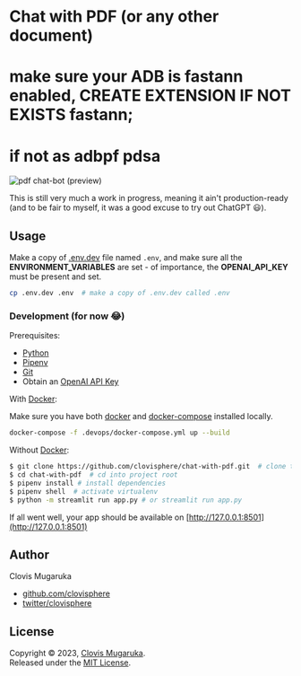 # Chat with PDF (or any other document)
# make sure your ADB is fastann enabled, CREATE EXTENSION IF NOT EXISTS fastann;
# if not as adbpf pdsa
![pdf chat-bot (preview)](docs/chat-bot.png)

 This is still very much a work in progress, meaning it ain't production-ready 
 (and to be fair to myself, it was a good excuse to try out ChatGPT 😃).
 
## Usage
Make a copy of [.env.dev](.env.dev) file named `.env`, 
and make sure all the **ENVIRONMENT_VARIABLES** are set - of importance, 
the **OPENAI_API_KEY** must be present and set.

```bash
cp .env.dev .env  # make a copy of .env.dev called .env
```

### Development (for now 😂)

Prerequisites:

- [Python](https://www.python.org/downloads/release/python-3112/)
- [Pipenv](https://pipenv.pypa.io/en/latest/)
- [Git](https://git-scm.com/)
- Obtain an [OpenAI API Key](https://platform.openai.com/account/api-keys)

With [Docker](https://www.docker.com/):

Make sure you have both [docker](https://www.docker.com/) and
[docker-compose](https://docs.docker.com/compose/) installed locally.

```bash
docker-compose -f .devops/docker-compose.yml up --build
````

Without [Docker](https://www.docker.com/):

```bash
$ git clone https://github.com/clovisphere/chat-with-pdf.git  # clone the repo
$ cd chat-with-pdf  # cd into project root
$ pipenv install # install dependencies
$ pipenv shell  # activate virtualenv
$ python -m streamlit run app.py # or streamlit run app.py
```

If all went well, your app should be available on [http://127.0.0.1:8501](http://127.0.0.1:8501)


## Author

Clovis Mugaruka

- [github.com/clovisphere](https://github.com/clovisphere)
- [twitter/clovisphere](https://twitter.com/clovisphere)

## License

Copyright ©️ 2023, [Clovis Mugaruka](https://clovisphere.com).\
Released under the [MIT License](LICENSE).
